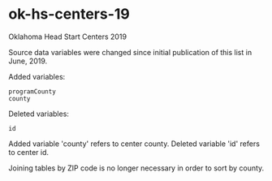 # ok-hs-centers-19
 Oklahoma Head Start Centers 2019

Source data variables were changed since initial publication of this list in June, 2019.

Added variables:

    programCounty
    county

Deleted variables:

    id

Added variable 'county' refers to center county. Deleted variable 'id' refers to center id.

Joining tables by ZIP code is no longer necessary in order to sort by county.
